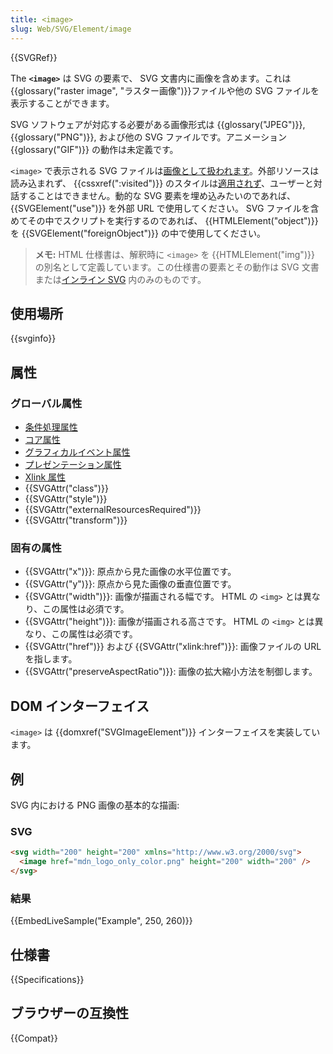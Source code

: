 ```yaml
---
title: <image>
slug: Web/SVG/Element/image
---
```


{{SVGRef}}

The **`<image>`** は SVG の要素で、 SVG 文書内に画像を含めます。これは{{glossary("raster image", "ラスター画像")}}ファイルや他の SVG ファイルを表示することができます。

SVG ソフトウェアが対応する必要がある画像形式は {{glossary("JPEG")}}, {{glossary("PNG")}}, および他の SVG ファイルです。アニメーション {{glossary("GIF")}} の動作は未定義です。

`<image>` で表示される SVG ファイルは[画像として扱われます](/ja/docs/Web/SVG/SVG_as_an_Image)。外部リソースは読み込まれず、 {{cssxref(":visited")}} のスタイルは[適用されず](/ja/docs/Web/CSS/Privacy_and_the_:visited_selector)、ユーザーと対話することはできません。動的な SVG 要素を埋め込みたいのであれば、 {{SVGElement("use")}} を外部 URL で使用してください。 SVG ファイルを含めてその中でスクリプトを実行するのであれば、 {{HTMLElement("object")}} を {{SVGElement("foreignObject")}} の中で使用してください。

> **メモ:** HTML 仕様書は、解釈時に `<image>` を {{HTMLElement("img")}} の別名として定義しています。この仕様書の要素とその動作は SVG 文書または[インライン SVG](/ja/docs/SVG_In_HTML_Introduction) 内のみのものです。

## 使用場所

{{svginfo}}

## 属性

### グローバル属性

- [条件処理属性](/ja/docs/Web/SVG/Attribute#Conditional_processing_attributes)
- [コア属性](/ja/docs/Web/SVG/Attribute#Core_attributes)
- [グラフィカルイベント属性](/ja/docs/Web/SVG/Attribute#Graphical_event_attributes)
- [プレゼンテーション属性](/ja/docs/Web/SVG/Attribute#Presentation_attributes)
- [Xlink 属性](/ja/docs/Web/SVG/Attribute#Xlink_attributes)
- {{SVGAttr("class")}}
- {{SVGAttr("style")}}
- {{SVGAttr("externalResourcesRequired")}}
- {{SVGAttr("transform")}}

### 固有の属性

- {{SVGAttr("x")}}: 原点から見た画像の水平位置です。
- {{SVGAttr("y")}}: 原点から見た画像の垂直位置です。
- {{SVGAttr("width")}}: 画像が描画される幅です。 HTML の `<img>` とは異なり、この属性は必須です。
- {{SVGAttr("height")}}: 画像が描画される高さです。 HTML の `<img>` とは異なり、この属性は必須です。
- {{SVGAttr("href")}} および {{SVGAttr("xlink:href")}}: 画像ファイルの URL を指します。
- {{SVGAttr("preserveAspectRatio")}}: 画像の拡大縮小方法を制御します。

## DOM インターフェイス

`<image>` は {{domxref("SVGImageElement")}} インターフェイスを実装しています。

## 例

SVG 内における PNG 画像の基本的な描画:

### SVG

```html
<svg width="200" height="200" xmlns="http://www.w3.org/2000/svg">
  <image href="mdn_logo_only_color.png" height="200" width="200" />
</svg>
```

### 結果

{{EmbedLiveSample("Example", 250, 260)}}

## 仕様書

{{Specifications}}

## ブラウザーの互換性

{{Compat}}
